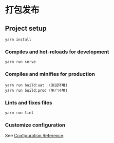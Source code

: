 # 打包发布

## Project setup
```
yarn install
```

### Compiles and hot-reloads for development
```
yarn run serve
```

### Compiles and minifies for production
```
yarn run build:uat  (测试环境)
yarn run build:prod (生产环境)
```

### Lints and fixes files
```
yarn run lint
```

### Customize configuration
See [Configuration Reference](https://cli.vuejs.org/config/).